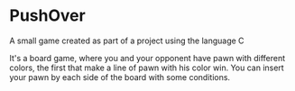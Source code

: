# PushOver
A small game created as part of a project using the language C

It's a board game, where you and your opponent have pawn with different colors, the first that make a line of pawn with his color win.
You can insert your pawn by each side of the board with some conditions.
